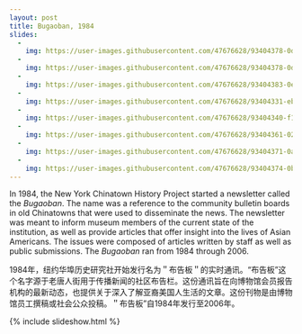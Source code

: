 ```yaml
---
layout: post
title: Bugaoban, 1984
slides:
  -
    img: https://user-images.githubusercontent.com/47676628/93404378-0d2bb480-f858-11ea-951a-7921c89e038a.jpg
  -
    img: https://user-images.githubusercontent.com/47676628/93404378-0d2bb480-f858-11ea-951a-7921c89e038a.jpg
  -
    img: https://user-images.githubusercontent.com/47676628/93404383-0ef57800-f858-11ea-91e7-17b0745f96df.jpg
  -
    img: https://user-images.githubusercontent.com/47676628/93404331-eb323200-f857-11ea-8378-6a8e0c468d4f.jpg
  -
    img: https://user-images.githubusercontent.com/47676628/93404340-f1281300-f857-11ea-8d1a-2198f406675c.jpg
  -
    img: https://user-images.githubusercontent.com/47676628/93404361-02711f80-f858-11ea-9fb9-8c626eec923f.jpg
  -
    img: https://user-images.githubusercontent.com/47676628/93404371-0a30c400-f858-11ea-9d29-929b2260f8ee.jpg
  -
    img: https://user-images.githubusercontent.com/47676628/93404374-0bfa8780-f858-11ea-9d8c-b5c433ccda36.jpg
---
```


In 1984, the New York Chinatown History Project started a newsletter called the *Bugaoban*. The name was a reference to the community bulletin boards in old Chinatowns that were used to disseminate the news. The newsletter was meant to inform museum members of the current state of the institution, as well as provide articles that offer insight into the lives of Asian Americans. The issues were composed of articles written by staff as well as public submissions. The *Bugaoban* ran from 1984 through 2006.  

1984年，纽约华埠历史研究社开始发行名为＂布告板＂的实时通讯。“布告板”这个名字源于老唐人街用于传播新闻的社区布告栏。这份通讯旨在向博物馆会员报告机构的最新动态，也提供关于深入了解亚裔美国人生活的文章。这份刊物是由博物馆员工撰稿或社会公众投稿。＂布告板”自1984年发行至2006年。

{% include slideshow.html %}
